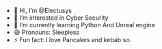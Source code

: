- 👋 Hi, I’m @Electusys
- 👀 I’m interested in Cyber Security
- 🌱 I’m currently learning Python And Unreal engine
- 😄 Pronouns: Sleepless
- ⚡ Fun fact: I love Pancakes and kebab so.

<!---
Electusys/Electusys is a ✨ special ✨ repository because its `README.md` (this file) appears on your GitHub profile.
You can click the Preview link to take a look at your changes.
--->
